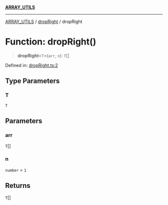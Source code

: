 [**ARRAY_UTILS**](../../README.md)

***

[ARRAY_UTILS](../../README.md) / [dropRight](../README.md) / dropRight

# Function: dropRight()

> **dropRight**\<`T`\>(`arr`, `n`): `T`[]

Defined in: [dropRight.ts:2](https://github.com/dailker/everyutil/blob/41b2b91e0d43fdbbea18f7ea0bcf4029dd413f41/src/array/dropRight.ts#L2)

## Type Parameters

### T

`T`

## Parameters

### arr

`T`[]

### n

`number` = `1`

## Returns

`T`[]

